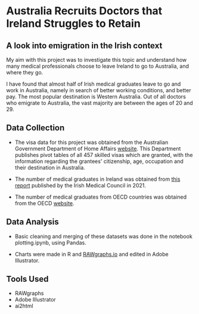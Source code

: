 # Australia Recruits Doctors that Ireland Struggles to Retain

##  A look into emigration in the Irish context 

My aim with this project was to investigate this topic and understand how many medical professionals choose to leave Ireland to go to Australia, and where they go. 

I have found that almost half of Irish medical  graduates leave to go and work in Australia, namely in search of better working conditions, and better pay. The most popular destination is Western Australia. Out of all doctors who emigrate to Australia, the vast majority are between the ages of 20 and 29. 

## Data Collection 

- The visa data for this project was obtained from the Australian Government Department of Home Affairs [website](https://www.homeaffairs.gov.au/). This Department publishes pivot tables of all 457 skilled visas which are granted, with the information regarding the grantees' citizenship, age, occupation and their destination in Australia. 

- The number of medical graduates in Ireland was obtained from [this report](https://www.medicalcouncil.ie/news-and-publications/reports/medical-workforce-intelligence-summary-report-2021.pdf) published by the Irish Medical Council in 2021. 

- The number of medical graduates from OECD countries was obtained from the OECD [website](https://data.oecd.org/healthres/medical-graduates.htm). 

## Data Analysis 

- Basic cleaning and merging of these datasets was done in the notebook plotting.ipynb, using Pandas. 

- Charts were made in R and [RAWgraphs.io](https://www.rawgraphs.io/) and edited in Adobe Illustrator. 

## Tools Used

- RAWgraphs
- Adobe Illustrator
- ai2html 
